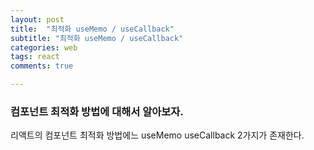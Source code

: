 ```yaml
---
layout: post
title:  "최적화 useMemo / useCallback"
subtitle: "최적화 useMemo / useCallback"
categories: web
tags: react
comments: true

---
```


### 컴포넌트 최적화 방법에 대해서 알아보자.

리액트의 컴포넌트 최적화 방법에느 useMemo useCallback 2가지가 존재한다.
